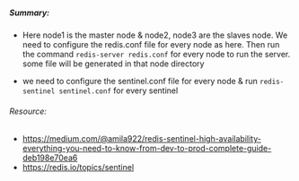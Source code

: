 ##### Summary:
* Here node1 is the master node & node2, node3 are the slaves node. We need to configure the redis.conf file for every node as here.
Then run the command `redis-server redis.conf` for every node to run the server. some file will be generated in that node directory

* we need to configure the sentinel.conf file for every node & run `redis-sentinel sentinel.conf` for every sentinel


###### Resource: 
* https://medium.com/@amila922/redis-sentinel-high-availability-everything-you-need-to-know-from-dev-to-prod-complete-guide-deb198e70ea6
* https://redis.io/topics/sentinel


